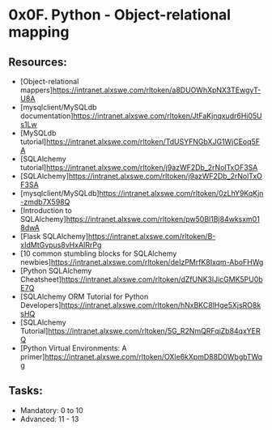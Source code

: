 # 0x0F. Python - Object-relational mapping

## Resources:
* [Object-relational mappers]https://intranet.alxswe.com/rltoken/a8DUOWhXpNX3TEwgyT-U8A
* [mysqlclient/MySQLdb documentation]https://intranet.alxswe.com/rltoken/JtFaKjnqxudr6Hi05Us1Lw
* [MySQLdb tutorial]https://intranet.alxswe.com/rltoken/TdUSYFNGbXJG1WjCEoq5FA
* [SQLAlchemy tutorial]https://intranet.alxswe.com/rltoken/j9azWF2Db_2rNolTxOF3SA
* [SQLAlchemy]https://intranet.alxswe.com/rltoken/j9azWF2Db_2rNolTxOF3SA
* [mysqlclient/MySQLdb]https://intranet.alxswe.com/rltoken/0zLhY9KqKjn-zmdb7X598Q
* [Introduction to SQLAlchemy]https://intranet.alxswe.com/rltoken/pw50Bl1Bj84wksxm018dwA
* [Flask SQLAlchemy]https://intranet.alxswe.com/rltoken/B-xIdMtGvpus8vHxAIRrPg
* [10 common stumbling blocks for SQLAlchemy newbies]https://intranet.alxswe.com/rltoken/deIzPMrfK8Ixqm-AboFHWg
* [Python SQLAlchemy Cheatsheet]https://intranet.alxswe.com/rltoken/dZfUNK3lJicGMK5PU0bE7Q
* [SQLAlchemy ORM Tutorial for Python Developers]https://intranet.alxswe.com/rltoken/hNxBKC8lHge5XjsRO8ksHQ
* [SQLAlchemy Tutorial]https://intranet.alxswe.com/rltoken/5G_R2NmQRFqiZb84qxYERQ
* [Python Virtual Environments: A primer]https://intranet.alxswe.com/rltoken/OXle6kXpmD88D0WbgbTWqg

## Tasks:
* Mandatory: 0 to 10
* Advanced: 11 - 13

